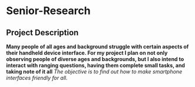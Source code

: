 # Senior-Research
 ## Project Description
 
 **Many people of all ages and background struggle with certain aspects of their handheld device interface. For my project I plan on not only observing people of diverse ages and backgrounds, but I also intend to interact with ranging questions, having them complete small tasks, and taking note of it all**
 *The objective is to find out how to make smartphone interfaces friendly for all.*
